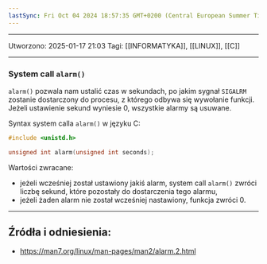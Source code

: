 ```yaml
---
lastSync: Fri Oct 04 2024 18:57:35 GMT+0200 (Central European Summer Time)
---
```


---
Utworzono: 2025-01-17 21:03
Tagi: [[INFORMATYKA]], [[LINUX]], [[C]]

---

### **System call `alarm()`**
`alarm()` pozwala nam ustalić czas w sekundach, po jakim sygnał `SIGALRM` zostanie dostarczony do procesu, z którego odbywa się wywołanie funkcji. Jeżeli ustawienie sekund wyniesie 0, wszystkie alarmy są usuwane.

Syntax system calla `alarm()` w języku C:

```c
#include <unistd.h>

unsigned int alarm(unsigned int seconds);
```

Wartości zwracane:
- jeżeli wcześniej został ustawiony jakiś alarm, system call `alarm()` zwróci liczbę sekund, które pozostały do dostarczenia tego alarmu,
- jeżeli żaden alarm nie został wcześniej nastawiony, funkcja zwróci 0.


---
## Źródła i odniesienia:
- https://man7.org/linux/man-pages/man2/alarm.2.html